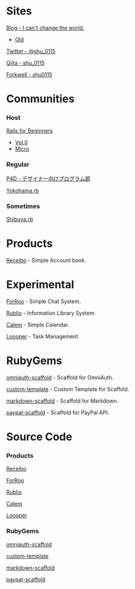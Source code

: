 # Sites

<a href="http://change-the-world.github.com/" target="_blank">Blog - I can't change the world.</a>

- <a href="http://change-the-world.heroku.com/" target="_blank">Old</a>

<a href="https://twitter.com/#!/shu_0115" target="_blank">Twitter - @shu_0115</a>

<a href="http://qiita.com/users/shu_0115" target="_blank">Qiita - shu_0115</a>

<a href="http://forkwell.com/u/shu0115" target="_blank">Forkwell - shu0115</a>

# Communities

### Host

<a href="http://rails4beginners.github.com/home/" target="_blank">Rails for Beginners</a>

- <a href="http://atnd.org/events/28948" target="_blank">Vol.0</a>
- <a href="http://rails4beginners.github.com/micro/" target="_blank">Micro</a>

### Regular

<a href="http://prog4designer.heroku.com/" target="_blank">P4D - デザイナー向けプログラム部</a>

<a href="http://bukt.org/groups/3" target="_blank">Yokohama.rb</a>

### Sometimes

<a href="https://www.facebook.com/groups/shibuya.rb/" target="_blank">Shibuya.rb</a>

# Products

<a href="https://receibo.heroku.com/" target="_blank">Receibo</a> - Simple Account book.

# Experimental

<a href="https://forroo.herokuapp.com/" target="_blank">ForRoo</a> - Simple Chat System.

<a href="https://rublio.herokuapp.com/" target="_blank">Rublio</a> - Information Library System.

<a href="https://calem.herokuapp.com/" target="_blank">Calem</a> - Simple Calendar.

<a href="https://loooper.heroku.com/" target="_blank">Loooper</a> - Task Management.

# RubyGems

<a href="https://rubygems.org/gems/omniauth-scaffold" target="_blank">omniauth-scaffold</a> - Scaffold for OmniAuth.

<a href="https://rubygems.org/gems/custom-template" target="_blank">custom-template</a> - Custom Template for Scaffold.

<a href="https://rubygems.org/gems/markdown-scaffold" target="_blank">markdown-scaffold</a> - Scaffold for Markdown.

<a href="https://rubygems.org/gems/paypal-scaffold" target="_blank">paypal-scaffold</a> - Scaffold for PayPal API.

# Source Code

### Products

<a href="https://github.com/shu0115/receibo" target="_blank">Receibo</a>

<a href="https://github.com/shu0115/forroo" target="_blank">ForRoo</a>

<a href="https://github.com/shu0115/rublio" target="_blank">Rublio</a>

<a href="https://github.com/shu0115/calem" target="_blank">Calem</a>

<a href="https://github.com/shu0115/loooper" target="_blank">Loooper</a>

### RubyGems

<a href="https://github.com/shu0115/omniauth-scaffold" target="_blank">omniauth-scaffold</a>

<a href="https://github.com/shu0115/custom-template" target="_blank">custom-template</a>

<a href="https://github.com/shu0115/markdown-scaffold" target="_blank">markdown-scaffold</a>

<a href="https://github.com/shu0115/paypal-scaffold" target="_blank">paypal-scaffold</a>
